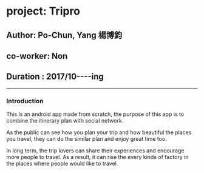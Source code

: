 <h1>project: Tripro</h1>

<h2>Author: Po-Chun, Yang 楊博鈞</h2>
<h2>co-worker:  Non</h2>
<h2>Duration :  2017/10----ing</h2>

------------------------------------------------------------------------------------------------------------------------------

<h3>Introduction</h3>
<p>This is an android app made from scratch, the purpose of this app is to combine the itinerary plan with social network.</p>
<p>As the public can see how you plan your trip and how beautiful the places you travel, they can do the similar plan and enjoy great time too.</p>
<p>In long term, the trip lovers can share their experiences and encourage more people to travel. As a result, it can rise the every kinds of factory in the places where people would like to travel.</p>
